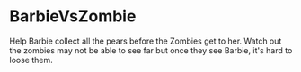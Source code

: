 # BarbieVsZombie
Help Barbie collect all the pears before the Zombies get to her. Watch out the zombies may not be able to see far but once they see Barbie, it's hard to loose them.
